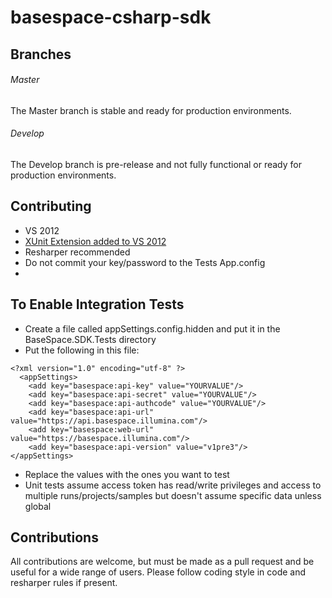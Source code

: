 basespace-csharp-sdk
====================

## Branches ##

###### Master ######
The Master branch is stable and ready for production environments.

###### Develop ######
The Develop branch is pre-release and not fully functional or ready for production environments.

## Contributing ##
- VS 2012
- [XUnit Extension added to VS 2012](http://visualstudiogallery.msdn.microsoft.com/463c5987-f82b-46c8-a97e-b1cde42b9099 "XUnit Extension for VS 2012")
- Resharper recommended
- Do not commit your key/password to the Tests App.config
- 
## To Enable Integration Tests ##
* Create a file called appSettings.config.hidden and put it in the BaseSpace.SDK.Tests directory
* Put the following in this file:

```
<?xml version="1.0" encoding="utf-8" ?>
  <appSettings>
    <add key="basespace:api-key" value="YOURVALUE"/>
    <add key="basespace:api-secret" value="YOURVALUE"/>
    <add key="basespace:api-authcode" value="YOURVALUE"/>
    <add key="basespace:api-url" value="https://api.basespace.illumina.com"/>
    <add key="basespace:web-url" value="https://basespace.illumina.com"/>
    <add key="basespace:api-version" value="v1pre3"/>
</appSettings>
```
* Replace the values with the ones you want to test
* Unit tests assume access token has read/write privileges and access to multiple runs/projects/samples but doesn't assume specific data unless global

## Contributions ##
All contributions are welcome, but must be made as a pull request and be useful for a wide range of users.  Please follow coding style in code and resharper rules if present.

